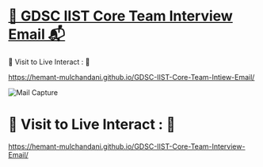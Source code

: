 # [🧮 GDSC IIST Core Team Interview Email 📬](https://hemant-mulchandani.github.io/GDSC-IIST-Core-Team-Interview-Email/)

  📌 Visit to Live Interact : 🔗

  https://hemant-mulchandani.github.io/GDSC-IIST-Core-Team-Intiew-Email/

  ![Mail Capture](Media/GDSC-IIST-Core-Team-Interview-Email-Screensot.png)

# 📌 Visit to Live Interact : 🔗

  https://hemant-mulchandani.github.io/GDSC-IIST-Core-Team-Interview-Email/ 
